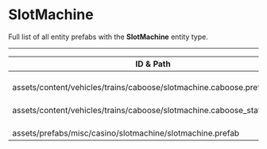 # SlotMachine
Full list of all <Badge type="warning" text="3"/> entity prefabs with the **SlotMachine** entity type.

---
| ID & Path |
| --- |
| <a href="#1863405911"><Badge id="1863405911" type="tip" text="#"/></a> <Badge type="tip" text="1863405911"/> <Badge type="info" text="RendererLOD"/> <Badge type="info" text="Model"/> <Badge type="info" text="RealmedRemove"/> <br> assets/content/vehicles/trains/caboose/slotmachine.caboose.prefab |
| <a href="#3666013697"><Badge id="3666013697" type="tip" text="#"/></a> <Badge type="tip" text="3666013697"/> <Badge type="info" text="RendererLOD"/> <Badge type="info" text="Model"/> <Badge type="info" text="RealmedRemove"/> <br> assets/content/vehicles/trains/caboose/slotmachine.caboose_static.prefab |
| <a href="#2230162530"><Badge id="2230162530" type="tip" text="#"/></a> <Badge type="tip" text="2230162530"/> <Badge type="info" text="RendererLOD"/> <Badge type="info" text="Model"/> <Badge type="info" text="RealmedRemove"/> <br> assets/prefabs/misc/casino/slotmachine/slotmachine.prefab |
